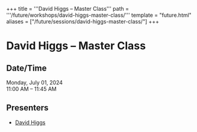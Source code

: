+++
title = '''David Higgs – Master Class'''
path = '''/future/workshops/david-higgs-master-class/'''
template = "future.html"
aliases = ["/future/sessions/david-higgs-master-class/"]
+++

<h1>David Higgs – Master Class</h1>

<h2>Date/Time</h2>
<p>Monday, July 01, 2024<br>
11:00 AM – 11:45 AM</p>
<h2>Presenters</h2>
<ul>
<li><a href="/future/performers/david-higgs/">David Higgs</a></li>
</ul>

